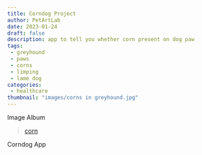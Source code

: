 ```yaml
---
title: Corndog Project
author: PetArtLab
date: 2023-01-24
draft: false
description: app to tell you whether corn present on dog paw
tags:
 - greyhound
 - paws
 - corns
 - limping
 - lame dog
categories:
 - healthcare
thumbnail: "images/corns in greyhound.jpg"
---
```


Image Album

<blockquote class="imgur-embed-pub" lang="en" data-id="a/pePHeVW"  ><a href="//imgur.com/a/pePHeVW">corn</a></blockquote><script async src="//s.imgur.com/min/embed.js" charset="utf-8"></script>

Corndog App

<script type="module"
src="https://gradio.s3-us-west-2.amazonaws.com/3.12.0/gradop.js">
</script>
<gradio-app src="https://<com48com-corndog-gradio>.hf.space"></gradio-app>